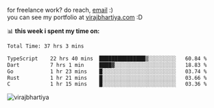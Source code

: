 for freelance work? do reach, [email](mailto:vlbhartiya@gmail.com) :)<br/>
you can see my portfolio at [virajbhartiya.com](https://virajbhartiya.com) :D

📊 **this week i spent my time on:**

<!--START_SECTION:waka-->

```txt
Total Time: 37 hrs 3 mins

TypeScript    22 hrs 40 mins  ███████████████▒░░░░░░░░░   60.84 %
Dart          7 hrs 1 min     ████▓░░░░░░░░░░░░░░░░░░░░   18.83 %
Go            1 hr 23 mins    █░░░░░░░░░░░░░░░░░░░░░░░░   03.74 %
Rust          1 hr 21 mins    █░░░░░░░░░░░░░░░░░░░░░░░░   03.66 %
C             1 hr 15 mins    █░░░░░░░░░░░░░░░░░░░░░░░░   03.36 %
```

<!--END_SECTION:waka-->

<p align="left"> <img src="https://komarev.com/ghpvc/?username=virajbhartiya&color=blue" alt="virajbhartiya" /> </p>
